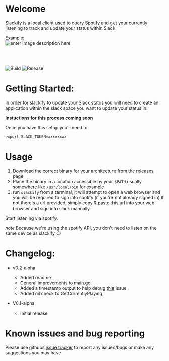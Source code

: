# Welcome

Slackify is a local client used to query Spotify and get your currently listening to track and update your status within Slack.

Example: <br>
![enter image description here](https://user-images.githubusercontent.com/63231900/194503307-cd64595d-1ab8-40dd-aa0a-b55728512d6a.png)



<br>
<br>


![Build](https://github.com/markpendlebury/Slackify/workflows/Build/badge.svg) ![Release](https://github.com/markpendlebury/Slackify/workflows/Release/badge.svg)




    
# Getting Started:
In order for slackify to update your Slack status you will need to create an application within the slack space you want to update your status in: 

**Instuctions for this process coming soon**

Once you have this setup you'll need to: 
```
export SLACK_TOKEN=xxxxxxxx
```


# Usage
1. Download the correct binary for your architecture from the [releases](https://github.com/markpendlebury/Slackify/releases) page
2. Place the binary in a location accessible by your `$PATH` usually somewhere like `/usr/local/bin` for example
3. run `slackify` from a terminal, it will attempt to open a web browser and you will be required to sign into spotify (if you're not already signed in) 
  If not there's a url provided, simply copy & paste this url into your web browser and sign into slack manually

Start listening via spotify. 

*note*
Because we're using the spotify API, you don't need to listen on the same device as slackify :wink:
  
# Changelog:
- v0.2-alpha 
  - Added readme
  - General improvements to main.go 
  - Added a timestamp output to help debug [this](https://github.com/markpendlebury/Slackify/issues/8) issue
  - Added nil check to GetCurrentlyPlaying
  
- V0.1-alpha 
  - Initial release



# Known issues and bug reporting

Please use githubs [issue tracker](https://github.com/markpendlebury/Slackify/issues) to report any issues/bugs or make any suggestions you may have